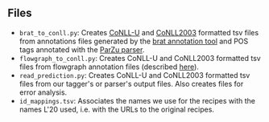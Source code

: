 ## Files

- `brat_to_conll.py`: Creates [CoNLL-U](https://universaldependencies.org/format.html) and [CoNLL2003](https://www.aclweb.org/anthology/W03-0419/) formatted tsv files from annotations files generated by the [brat annotation tool](https://brat.nlplab.org/) and POS tags annotated with the [ParZu parser](http://github.com/rsennrich/parzu).
- `flowgraph_to_conll.py`: Creates CoNLL-U and CoNLL2003 formatted tsv files from flowgraph annotation files (described [here](https://sites.google.com/view/yy-lab/resource/english-recipe-flowgraph)).
- `read_prediction.py`: Creates CoNLL-U and CoNLL2003 formatted tsv files from our tagger's or parser's output files. Also creates files for error analysis.
- `id_mappings.tsv`: Associates the names we use for the recipes with the names L'20 used, i.e. with the URLs to the original recipes.
